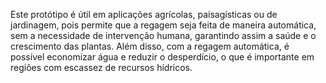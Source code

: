 Este protótipo é útil em aplicações agrícolas, 
paisagísticas ou de jardinagem, pois permite que a regagem seja feita de maneira automática, 
sem a necessidade de intervenção humana, garantindo assim a saúde e o crescimento das plantas. 
Além disso, com a regagem automática, é possível economizar água e reduzir o desperdício, 
o que é importante em regiões com escassez de recursos hídricos.
